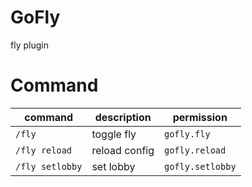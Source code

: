 # GoFly
fly plugin
# Command
| command         | description   | permission       |
|-----------------|---------------|------------------|
| `/fly`          | toggle fly    | `gofly.fly`      |
| `/fly reload`   | reload config | `gofly.reload`   |
| `/fly setlobby` | set lobby     | `gofly.setlobby` |
